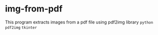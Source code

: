 # img-from-pdf
This program extracts images from a pdf file using pdf2img library
`python`  `pdf2img`  `tkinter`  
